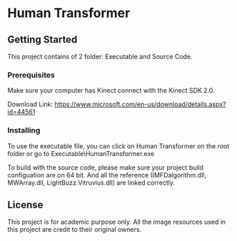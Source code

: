 # Human Transformer

## Getting Started

This project contains of 2 folder: Executable and Source Code.

### Prerequisites

Make sure your computer has Kinect connect with the Kinect SDK 2.0.

Download Link: https://www.microsoft.com/en-us/download/details.aspx?id=44561

### Installing

To use the executable file, you can click on Human Transformer on the root folder or go to Executable\HumanTransformer.exe

To build with the source code, please make sure your project build configuation are on 64 bit. And all the reference (IMFDalgorithm.dll, MWArray.dll, LightBuzz.Vitruvius.dll) are linked correctly.

## License

This project is for academic purpose only. All the image resources used in this project are credit to their original owners.